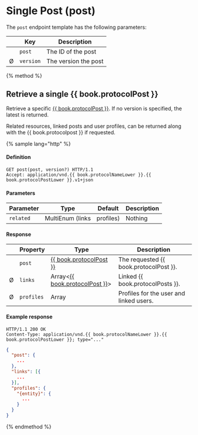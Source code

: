 # Single Post \(post\)

The `post` endpoint template has the following parameters:

| | Key       | Description          |
|-| --------- | -------------------- |
| | `post`    | The ID of the post   |
|Ø| `version` | The version the post |

{% method %}
## Retrieve a single {{ book.protocolPost }}

Retrieve a specific  [{{ book.protocolPost }}](/model-reference/post-envelope).
If no version is specified, the latest is returned.

Related resources, linked posts and user profiles, can be returned along with the {{ book.protocolpost }} if requested.

{% sample lang="http" %}
#### Definition

```
GET post(post, version?) HTTP/1.1
Accept: application/vnd.{{ book.protocolNameLower }}.{{ book.protocolPostLower }}.v1+json
```

#### Parameters

| Parameter | Type                       | Default | Description                                                 |
| --------- | -------------------------- | ------- | ----------------------------------------------------------- |
| `related` | MultiEnum (links|profiles) | Nothing | The resources related to this post that should be returned. |

#### Response

| | Property   | Type                                                             | Description                             |
|-| ---------- | ---------------------------------------------------------------- | --------------------------------------- |
| | `post`     | [{{ book.protocolPost }}](/model-reference/post-envelope)        | The requested {{ book.protocolPost }}.  |
|Ø| `links`    | Array<[{{ book.protocolPost }}](/model-reference/post-envelope)> | Linked {{ book.protocolPosts }}.        |
|Ø| `profiles` | Array<Profile>                                                   | Profiles for the user and linked users. |

#### Example response

```
HTTP/1.1 200 OK
Content-Type: application/vnd.{{ book.protocolNameLower }}.{{ book.protocolPostLower }}; type="..."
```

```json
{
  "post": {
    ...
  },
  "links": [{
    ...
  }],
  "profiles": {
    "{entity}": {
      ...
    }
  }
}
```
{% endmethod %}